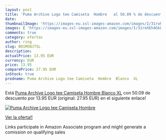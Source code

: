 ```yaml
---
layout: post
title: 'Puma Archive Logo tee Camiseta  Hombre   al 50.09 % de descuento'
date: 
thumbnailImage: 'https://images-eu.ssl-images-amazon.com/images/I/31rohEh4GkL._SL200_.jpg'
images: [ 'https://images-eu.ssl-images-amazon.com/images/I/31rohEh4GkL._SL200_.jpg' ]
comments: true
category: ofertas
author: ring
slug: B01MSNJ7SL
description:
actualPrice: 13.95 EUR
currency: EUR
price: 13.95
comparePrice: 27.95 EUR
inStock: true
prodname: Puma Archive Logo tee Camiseta  Hombre  Blanco  XL
---
```


Está [Puma Archive Logo tee Camiseta  Hombre  Blanco  XL](https://www.amazon.es/dp/B01MSNJ7SL/?tag=tolees-21) con 50.09 de descuento por 13.95 EUR (original: 27.95 EUR) en el siguiente enlace!

[![Puma Archive Logo tee Camiseta  Hombre  ](https://images-eu.ssl-images-amazon.com/images/I/31rohEh4GkL._SL200_.jpg)](https://www.amazon.es/dp/B01MSNJ7SL/?tag=tolees-21)

[Ver la oferta!!](https://www.amazon.es/dp/B01MSNJ7SL/?tag=tolees-21)

Links participate in Amazon Associate program and might generate a comission on qualifying sales



